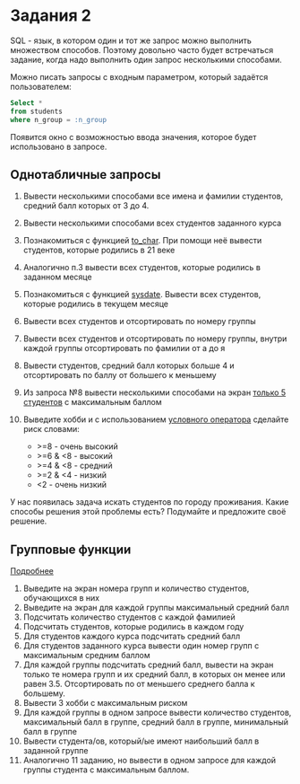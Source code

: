 # Задания 2

SQL - язык, в котором один и тот же запрос можно выполнить множеством способов. Поэтому довольно часто будет встречаться задание, когда надо выполнить один запрос несколькими способами.

Можно писать запросы с входным параметром, который задаётся пользователем:

```sql
Select *
from students
where n_group = :n_group
```

Появится окно с возможностью ввода значения, которое будет использовано в запросе.

## Однотабличные запросы

1. Вывести несколькими способами все имена и фамилии студентов, средний балл которых от 3 до 4.
2. Вывести несколькими способами всех студентов заданного курса
3. Познакомиться с функцией [to_char](../../Theory/6_Functions). При помощи неё вывести студентов, которые родились в 21 веке
4. Аналогично п.3 вывести всех студентов, которые родились в заданном месяце
5. Познакомиться с функцией [sysdate](../../Theory/6_Functions). Вывести всех студентов, которые родились в текущем месяце
6. Вывести всех студентов и отсортировать по номеру группы
7. Вывести всех студентов и отсортировать по номеру группы, внутри каждой группы отсортировать по фамилии от а до я
8. Вывести студентов, средний балл которых больше 4 и отсортировать по баллу от большего к меньшему
9. Из запроса №8 вывести несколькими способами на экран [только 5 студентов](../../Theory/5_Queries/README.md#однострочные-вложенные-подзапросы) с максимальным баллом
10. Выведите хобби и с использованием [условного оператора](../../Theory/6_Functions) сделайте риск словами:

    - \>=8 - очень высокий
    - \>=6 & <8 - высокий
    - \>=4 & <8 - средний
    - \>=2 & <4 - низкий
    - <2 - очень низкий

У нас появилась задача искать студентов по городу проживания. Какие способы решения этой проблемы есть? Подумайте и предложите своё решение.

## Групповые функции

[Подробнее](../../Theory/5_Queries/README.md)

1. Выведите на экран номера групп и количество студентов, обучающихся в них
2. Выведите на экран для каждой группы максимальный средний балл
3. Подсчитать количество студентов с каждой фамилией
4. Подсчитать студентов, которые родились в каждом году
5. Для студентов каждого курса подсчитать средний балл
6. Для студентов заданного курса вывести один номер групп с максимальным средним баллом
7. Для каждой группы подсчитать средний балл, вывести на экран только те номера групп и их средний балл, в которых он менее или равен 3.5. Отсортировать по от меньшего среднего балла к большему.
8. Вывести 3 хобби с максимальным риском
9. Для каждой группы в одном запросе вывести количество студентов, максимальный балл в группе, средний балл в группе, минимальный балл в группе
10. Вывести студента/ов, который/ые имеют наибольший балл в заданной группе
11. Аналогично 11 заданию, но вывести в одном запросе для каждой группы студента с максимальным баллом.
